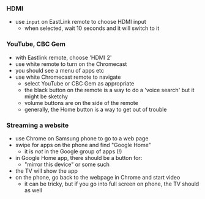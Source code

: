
### HDMI

* use `input` on EastLink remote to choose HDMI input
    - when selected, wait 10 seconds and it will switch to it

### YouTube, CBC Gem

* with Eastlink remote, choose 'HDMI 2'
* use white remote to turn on the Chromecast
* you should see a menu of apps etc
* use white Chromecast remote to navigate
    - select YouTube or CBC Gem as appropriate
    - the black button on the remote is a way to do a 'voice search' but it might be sketchy 
    - volume buttons are on the side of the remote
    - generally, the Home button is a way to get out of trouble

### Streaming a website

* use Chrome on Samsung phone to go to a web page
* swipe for apps on the phone and find "Google Home"
    - it is _not_ in the Google group of apps (!)
* in Google Home app, there should be a button for:
    - "mirror this device" or some such
* the TV will show the app
* on the phone, go back to the webpage in Chrome and start video
    - it can be tricky, but if you go into full screen on phone, the TV should as well 

